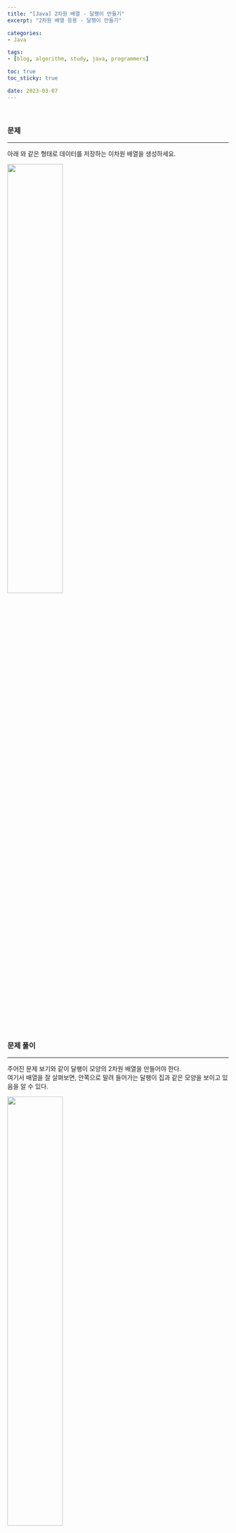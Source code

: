 ```yaml
--- 
title: "[Java] 2차원 배열 - 달팽이 만들기" 
excerpt: "2차원 배열 응용 - 달팽이 만들기" 

categories: 
- Java

tags: 
- [blog, algorithm, study, java, programmers]

toc: true
toc_sticky: true

date: 2023-03-07
--- 
```


<br>

### 문제
---
아래 와 같은 형태로 데이터를 저장하는 이차원 배열을 생성하세요.

<img src="https://img1.daumcdn.net/thumb/R1280x0/?scode=mtistory2&fname=https%3A%2F%2Fblog.kakaocdn.net%2Fdn%2FyD8yH%2FbtqvbObYz0O%2FwxKKf03EbLNSpxpkSKJihk%2Fimg.png" width="50%">

<br>
<br>

### 문제 풀이
---
주어진 문제 보기와 같이 달팽이 모양의 2차원 배열을 만들어야 한다. <br>
여기서 배열을 잘 살펴보면, 안쪽으로 말려 들어가는 달팽이 집과 같은 모양을 보이고 있음을 알 수 있다.

<img src="https://img1.daumcdn.net/thumb/R1280x0/?scode=mtistory2&fname=https%3A%2F%2Fblog.kakaocdn.net%2Fdn%2FbcCJsu%2FbtqvbJvcqgU%2FsdaR8KzGdhKEAPUVymHkSK%2Fimg.png" widtH="50%">



이 원리를 코드로 구현하기 위한 아이디어를 생각해보자.


<br>

#### 아이디어 도출
정사각형 형태의 배열이기에 가로 열과 세로 행은 같다고 보고, 2차원 배열 안에 채워지는 숫자를 어떻게 채워갈지 정해보자.

1. 1부터 5까지는 첫번째 행에 오른쪽으로 채워지며 5부터 9까지는 5번째 열에 아래로 채워진다.
2. 10부터 13까지는 5번째 행에서 왼쪽으로 채워지며, 13부터 16까지는 1번째 열에서 위로 채워진다.
3. 16부터 19까지는 2번째 행에서 오른쪽으로 채워지며, 19부터 21까지는 4번째 열에서 아래로 채워진다. 
4. 21부터 23까지는 4번째 행에서 왼쪽으로 채워지며, 23부터 24까지는 2번째 열에서 위로 채워진다.
5. 마지막으로 24에서 25로 3번째 행에서 채워지게 된다.

여기서 총 **5번의 과정**을 통해 1부터 25까지 달팽이 모양으로 2차원 배열을 채우게 되는데 이 5번이라는 것은 정사각형의 행, 열과 동일한 숫자임을 알 수 있다.

이 때, 5번 만큼 배열을 채울 때 일반적인 배열의 순서대로 **오른쪽이나 아래로 채워지는 경우**와, 배열의 순서와는 반대인 **왼쪽이나 위로 채워지는 경우**를 분기하여 채우도록 하면 된다. 그리고 채워질 수는 계속해서 증가시키며 행*열만큼의 수가 되도록 하면 된다.


#### 오른쪽이나 아래로 채워지는 경우
위 `1번` 과정과 같이 원래 순서대로 자연스럽게 채워야 하는 경우를 살펴보자. <br>
먼저 열에 값을 오른쪽 방향으로 채운 뒤, 행에 값을 아래 방향으로 아래와 같이 채우게 된다.

<img src="https://img1.daumcdn.net/thumb/R1280x0/?scode=mtistory2&fname=https%3A%2F%2Fblog.kakaocdn.net%2Fdn%2FbwWAhk%2FbtqvbHD9Zlv%2FNPKqcYw2WgdMKhgFi3sVZk%2Fimg.png" widtH="30%">

i가 행 인덱스, j가 열 인덱스라고 한다면 **i는 0행으로 고정시키고, j만 1씩 증가**시켜서 1~5까지 첫 행을 채워주어야 한다. <br>
그리고 첫 행 채우기가 끝나면 **열 인덱스 j를 고정시키고, i만 1씩 증가**하며 채워주어야 한다. <br>
단, 첫 열을 채울 때는 5-1번만큼 반복하여 6부터 9까지만 채우면 된다는 점을 유의해야 한다.

#### 왼쪽이나 위로 채워지는 경우
1번 과정대로 배열을 채웠다면 10부터 13까지, 14부터 16까지는 반대 방향으로 배열을 채워야 한다. <br>
이 때는 열 인덱스인 j를 1씩 감소시켜서 채워야 하기 때문에 **방향을 반대로 바꿔줄 변수**가 하나 있어야 한다.

<br>

문제 예시처럼 가로 5, 세로 5 크기를 가지는 정사각형을 채우려면 위 과정을 5번 반복하여 달팽이 배열을 채울 수 있게 된다. <br>
아이디어가 생각보다 복잡해보이지만 필자가 장황하게 늘어놓은 점도 없지 않기에 코드를 작성하면서 이해하는 것이 더 쉬울 수 있다.

자 그럼 이제 코드를 작성해보자.

```java
int[][] answer = new int[col][row];
int i = 0 // row start index
int j = -1; // col start index
int tmp = 0; // snail number
int direction = 1; // i with j switch direction(1 or -1)
int repeat = row; // repeat count
```

달팽이 모양대로 채워줄 2차원 배열 answr를 선언한다.
그리고 i는 행 인덱스, j는 열 인덱스를 의미하고 tmp는 각 배열에 채워줄 숫자 값이 된다.

> _j가 -1부터 시작하는 이유는, 행을 고정하고 열을 증가시키며 배열에 채워줄 때 배열의 범위를 벗어나지 않도록 하기 위함이다._

direction 변수는 **방향이 바뀔 시 사용될 스위치 변수**이며, repeat는 몇 번을 반복해야 하는지를 알려주는 `반복 인덱스`라고 보면 된다.

> _여기서는 정사각형이기 때문에 행과 열의 크기가 같기에 둘 중 아무거나 repeat로 선언해도 무방하다._

```java
while(repeat > 0) {
    ...
}
```

기본적으로 repeat가 0이 될 때까지 반복하면 된다. 문제 예시대로라면 5번을 반복하게 된다. <br>
while문에서 2차원 배열을 채우는 반복문을 작성해주면 되며, while문의 **탈출 조건은 반복 인덱스인 repeat가 0과 작거나 같아지는 순간**이다.

```java
for(int l=0; l<repeat; l++) {
    tmp++;
    j = j + direction;
    answer[i][j] = tmp;
}
repeat--;
```

앞에서 구상한 아이디어대로 행 인덱스인 i를 고정해둔 채 j를 1씩 증가시키며 첫 행을 1부터 채워준다. <br>
이 때, 열을 고정시키고 행을 증가시켜야 하는데 행의 첫번째 값은 이전에 채워졌으므로, 채워진 값 이후로 배열을 채우기 위해 repeat 변수를 1 감소시킨다.

> 1부터 5까지 5번을 반복하며 첫 행에 채워진다.

```java
for(int m=0; m<repeat; m++) {
    tmp++;
    i = i + direction;
    answer[i][j] = tmp;
    
}
direction *= -1;
```

다음으로는 행 인덱스만 변경하며 배열을 채워주어야 하기 때문에 j를 고정해둔 채 행 인덱스인 i를 1씩 증가시키며 열 값을 채워준다.

> 6부터 9까지 4번을 반복하며 마지막 열에 채워진다.

이제 다시 배열의 행부터 값을 채워야 하는데 **왼쪽이나 위 방향인 반대로 채워야 하기 때문에 열 인덱스인 j를 1씩 감소**시켜야 한다.
그래서 선언해둔 스위치 변수인 **direction을 -1로 바꾸어주면** 된다.

<br>

이렇게 while문 안에서 두가지의 반복 과정을 진행하며 repeat 반복 변수가 0 이하가 된다면 while문을 종료된다.

<br><br>

### 작성 코드
---
```java
import java.util.*;
class Solution {
    public int[][] solution(int row, int col) {
        
        int[][] answer = new int[col][row];
        int i = 0 // row start index
        int j = -1; // col start index
        int tmp = 0; // snail number
        int direction = 1; // i with j switch direction(1 or -1)
        int repeat = row; // repeat count

        while(repeat > 0) {
            for(int l=0; l<repeat; l++) {
                tmp++;
                j = j + direction;
                answer[i][j] = tmp;
            }
            repeat--;
            for(int m=0; m<repeat; m++) {
                tmp++;
                i = i + direction;
                answer[i][j] = tmp;
                
            }
            direction *= -1;
        }

        for(int[] arr : answer) {
            System.out.println(Arrays.toString(arr));
        }
        return answer;
    }
    public static void main(String[] args){
        Solution sol = new Solution();
        int row = 5;
        int col = 5;
        sol.solution(row, col);
    }
}
```

### 회고
- 행과 열을 탐색하는 순서를 전환하기 위해 양수와 음수를 이용할 수 있었고, 열을 고정시키고 행을 1씩 증가시켜서 열 값을 채워주고 행을 고정시키고 열 값을 1씩 증가시켜서 행 값을 채워줄 수 있었다.
